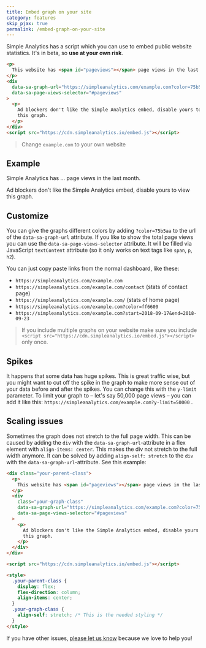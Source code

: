 ```yaml
---
title: Embed graph on your site
category: features
skip_pjax: true
permalink: /embed-graph-on-your-site
---
```


Simple Analytics has a script which you can use to embed public website statistics. It's in beta, so **use at your own risk**.

```html
<p>
  This website has <span id="pageviews"></span> page views in the last month.
</p>
<div
  data-sa-graph-url="https://simpleanalytics.com/example.com?color=75b5aa"
  data-sa-page-views-selector="#pageviews"
>
  <p>
    Ad blockers don't like the Simple Analytics embed, disable yours to view
    this graph.
  </p>
</div>
<script src="https://cdn.simpleanalytics.io/embed.js"></script>
```

> Change `example.com` to your own website

## Example

<p>Simple Analytics has <span id="pageviews">...</span> page views in the last month.</p>
<div data-sa-graph-url="https://simpleanalytics.com/simpleanalytics.com?color=FF4F64" data-sa-page-views-selector="#pageviews">
  <p>Ad blockers don't like the Simple Analytics embed, disable yours to view this graph.</p>
</div>
<script src="https://cdn.simpleanalytics.io/embed.js"></script>

## Customize

You can give the graphs different colors by adding `?color=75b5aa` to the url of the `data-sa-graph-url` attribute. If you like to show the total page views you can use the `data-sa-page-views-selector` attribute. It will be filled via JavaScript `textContent` attribute (so it only works on text tags like `span`, `p`, `h2`).

You can just copy paste links from the normal dashboard, like these:

- `https://simpleanalytics.com/example.com`
- `https://simpleanalytics.com/example.com/contact` (stats of contact page)
- `https://simpleanalytics.com/example.com/` (stats of home page)
- `https://simpleanalytics.com/example.com?color=ff6600`
- `https://simpleanalytics.com/example.com?start=2018-09-17&end=2018-09-23`

> If you include multiple graphs on your website make sure you include `<script src="https://cdn.simpleanalytics.io/embed.js"></script>` only once.

## Spikes

It happens that some data has huge spikes. This is great traffic wise, but you might want to cut off the spike in the graph to make more sense out of your data before and after the spikes. You can change this with the `y-limit` parameter. To limit your graph to – let's say 50,000 page views – you can add it like this: `https://simpleanalytics.com/example.com?y-limit=50000` .

## Scaling issues

Sometimes the graph does not stretch to the full page width. This can be caused by adding the `div` with the `data-sa-graph-url`-attribute in a flex element with `align-items: center`. This makes the div not stretch to the full width anymore. It can be solved by adding `align-self: stretch` to the `div` with the `data-sa-graph-url`-attribute. See this example:

```html
<div class="your-parent-class">
  <p>
    This website has <span id="pageviews"></span> page views in the last month.
  </p>
  <div
    class="your-graph-class"
    data-sa-graph-url="https://simpleanalytics.com/example.com?color=75b5aa"
    data-sa-page-views-selector="#pageviews"
  >
    <p>
      Ad blockers don't like the Simple Analytics embed, disable yours to view
      this graph.
    </p>
  </div>
</div>

<script src="https://cdn.simpleanalytics.io/embed.js"></script>

<style>
  .your-parent-class {
    display: flex;
    flex-direction: column;
    align-items: center;
  }
  .your-graph-class {
    align-self: stretch; /* This is the needed styling */
  }
</style>
```

If you have other issues, <a href="https://simpleanalytics.com/contact?ref=docs.simpleanalytics.com">please let us know</a> because we love to help you!
